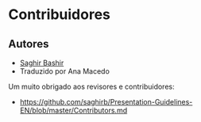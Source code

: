 Contribuidores
==============

## Autores

- [Saghir Bashir](https://github.com/saghirb)
- Traduzido por Ana Macedo

Um muito obrigado aos revisores e contribuidores:

- https://github.com/saghirb/Presentation-Guidelines-EN/blob/master/Contributors.md
